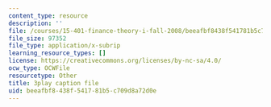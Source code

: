 ```yaml
---
content_type: resource
description: ''
file: /courses/15-401-finance-theory-i-fall-2008/beeafbf8438f541781b5c709d8a72d0e_Q2qjnLO3I_M.vtt
file_size: 97352
file_type: application/x-subrip
learning_resource_types: []
license: https://creativecommons.org/licenses/by-nc-sa/4.0/
ocw_type: OCWFile
resourcetype: Other
title: 3play caption file
uid: beeafbf8-438f-5417-81b5-c709d8a72d0e
---
```

